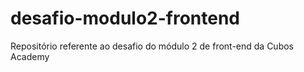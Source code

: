 # desafio-modulo2-frontend
Repositório referente ao desafio do módulo 2 de front-end da Cubos Academy
